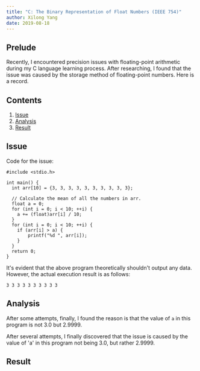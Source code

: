 ```yaml
---
title: "C: The Binary Representation of Float Numbers (IEEE 754)"
author: Xilong Yang
date: 2019-08-18
---
```


<div class="abstract">
<h2>Prelude</h2>
<p>
Recently, I encountered precision issues with floating-point arithmetic during my C language learning process. After researching, I found that the issue was caused by the storage method of floating-point numbers. Here is a record.
</p>
</div>

<nav role="navigation" class="toc">
    <h2>Contents</h2>
    <ol>
      <li><a href="#issue">Issue</a></li>
      <li><a href="#analysis">Analysis</a></li>
      <li><a href="#result">Result</a></li>
    </ol>
</nav>

## Issue
Code for the issue:
``` {.language-c .line-numbers .match-braces}
#include <stdio.h>

int main() {
  int arr[10] = {3, 3, 3, 3, 3, 3, 3, 3, 3, 3};

  // Calculate the mean of all the numbers in arr.
  float a = 0;
  for (int i = 0; i < 10; ++i) {
    a += (float)arr[i] / 10;   
  }
  for (int i = 0; i < 10; ++i) {
    if (arr[i] > a) {
        printf("%d ", arr[i]);
    }
  }
  return 0;
}
```
It's evident that the above program theoretically shouldn't output any data. However, the actual execution result is as follows:

```
3 3 3 3 3 3 3 3 3 3 
```

## Analysis

After some attempts, finally, I found the reason is that the value of `a` in this program is not 3.0 but 2.9999.

After several attempts, I finally discovered that the issue is caused by the value of 'a' in this program not being 3.0, but rather 2.9999.

## Result
